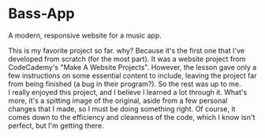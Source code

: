 # Bass-App
A modern, responsive website for a music app.

This is my favorite project so far.  why?  Because it's the first one that I've developed from scratch (for the most part).
It was a website project from CodeCademy's "Make A Website Projects".  However, the lesson gave only a few instructions on some
essential content to include, leaving the project far from being finished (a bug in their program?).  So the rest was up to me.  
I really enjoyed this project, and I believe I learned a lot through it.  What's more, it's a spitting image of the original, 
aside from a few personal changes that I made, so I must be doing something right.  Of course, it comes down to the efficiency 
and cleanness of the code, which I know isn't perfect, but I'm getting there.
